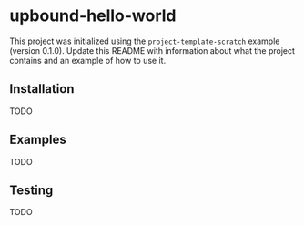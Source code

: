 # upbound-hello-world

This project was initialized using the `project-template-scratch` example (version
0.1.0). Update this README with information about what the
project contains and an example of how to use it.

## Installation

TODO

## Examples

TODO

## Testing

TODO

